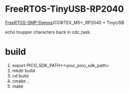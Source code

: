 # FreeRTOS-TinyUSB-RP2040

[FreeRTOS-SMP-Demos](https://github.com/FreeRTOS/FreeRTOS-SMP-Demos.git)/CORTEX_M0+_RP2040 + TinyUSB

echo toupper characters back in cdc_task.

# build

1. export PICO_SDK_PATH=<your_pico_sdk_path>
2. mkdir build
3. cd build
3. cmake ..
4. make
